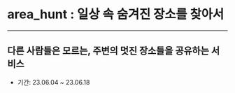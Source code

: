 # area_hunt : 일상 속 숨겨진 장소를 찾아서
---
## 다른 사람들은 모르는, 주변의 멋진 장소들을 공유하는 서비스<br>
- 기간: 23.06.04 ~ 23.06.18
